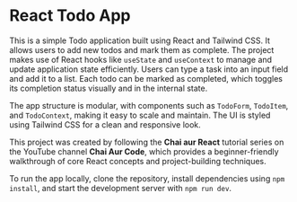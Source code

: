 # React Todo App

This is a simple Todo application built using React and Tailwind CSS. It allows users to add new todos and mark them as complete. The project makes use of React hooks like `useState` and `useContext` to manage and update application state efficiently. Users can type a task into an input field and add it to a list. Each todo can be marked as completed, which toggles its completion status visually and in the internal state.

The app structure is modular, with components such as `TodoForm`, `TodoItem`, and `TodoContext`, making it easy to scale and maintain. The UI is styled using Tailwind CSS for a clean and responsive look.

This project was created by following the **Chai aur React** tutorial series on the YouTube channel **Chai Aur Code**, which provides a beginner-friendly walkthrough of core React concepts and project-building techniques.

To run the app locally, clone the repository, install dependencies using `npm install`, and start the development server with `npm run dev`.
